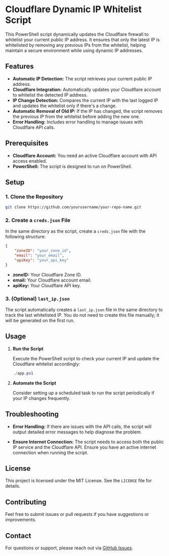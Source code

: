 
# Cloudflare Dynamic IP Whitelist Script

This PowerShell script dynamically updates the Cloudflare firewall to whitelist your current public IP address. It ensures that only the latest IP is whitelisted by removing any previous IPs from the whitelist, helping maintain a secure environment while using dynamic IP addresses.

## Features

- **Automatic IP Detection:** The script retrieves your current public IP address.
- **Cloudflare Integration:** Automatically updates your Cloudflare account to whitelist the detected IP address.
- **IP Change Detection:** Compares the current IP with the last logged IP and updates the whitelist only if there's a change.
- **Automatic Removal of Old IP:** If the IP has changed, the script removes the previous IP from the whitelist before adding the new one.
- **Error Handling:** Includes error handling to manage issues with Cloudflare API calls.

## Prerequisites

- **Cloudflare Account:** You need an active Cloudflare account with API access enabled.
- **PowerShell:** The script is designed to run on PowerShell.

## Setup

### 1. Clone the Repository

```bash
git clone https://github.com/yourusername/your-repo-name.git
```

### 2. Create a `creds.json` File

In the same directory as the script, create a `creds.json` file with the following structure:

```json
{
    "zoneID": "your_zone_id",
    "email": "your_email",
    "apiKey": "your_api_key"
}
```

- **zoneID:** Your Cloudflare Zone ID.
- **email:** Your Cloudflare account email.
- **apiKey:** Your Cloudflare API key.

### 3. (Optional) `last_ip.json`

The script automatically creates a `last_ip.json` file in the same directory to track the last whitelisted IP. You do not need to create this file manually; it will be generated on the first run.

## Usage

1. **Run the Script**

   Execute the PowerShell script to check your current IP and update the Cloudflare whitelist accordingly:

   ```powershell
   ./app.ps1
   ```

2. **Automate the Script**

   Consider setting up a scheduled task to run the script periodically if your IP changes frequently.

## Troubleshooting

- **Error Handling:** If there are issues with the API calls, the script will output detailed error messages to help diagnose the problem.

- **Ensure Internet Connection:** The script needs to access both the public IP service and the Cloudflare API. Ensure you have an active internet connection when running the script.

## License

This project is licensed under the MIT License. See the `LICENSE` file for details.

## Contributing

Feel free to submit issues or pull requests if you have suggestions or improvements.

## Contact

For questions or support, please reach out via [GitHub Issues](https://github.com/yourusername/your-repo-name/issues).
